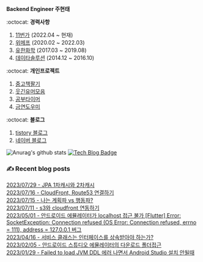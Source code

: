 
**Backend Engineer 주현태**

:octocat: **경력사항**

1. [11번가](https://11st.co.kr/) (2022.04 ~ 현재)  
2. [위메프](http://www.wemakeprice.com) (2020.02 ~ 2022.03)  
3. [유한화학](http://www.yuhanchem.co.kr) (2017.03 ~ 2019.08)  
4. [데이타솔루션](http://www.datasolution.kr/) (2014.12 ~ 2016.10)    

:octocat: **개인프로젝트**

1. [중고책팔기](https://play.google.com/store/apps/details?id=com.copocalypse.bookseller)
2. [웃긴유머모음](https://play.google.com/store/apps/details?id=com.copocalypse.humorcrCrawlingWeb)
3. [공부타이머](https://play.google.com/store/apps/details?id=com.tistory.mythinkwrite.studytimer)
4. [금연도우미](https://play.google.com/store/apps/details?id=com.tistory.honeyinfo7.stopsmoking)

:octocat: **블로그**
1. [tistory 블로그](https://honeyinfo7.tistory.com/)
2. [네이버 블로그](https://blog.naver.com/jabel123)

![Anurag's github stats](https://github-readme-stats.vercel.app/api?username=jabel123&show_icons=true&theme=radical)
[![Tech Blog Badge](http://img.shields.io/badge/-Tech%20blog-black?style=flat-square&logo=github&link=https://honeyinfo7.tistory.com/)](https://honeyinfo7.tistory.com/)  


### ✍ Recent blog posts 
[2023/07/29 - JPA 1차캐시와 2차캐시](https://honeyinfo7.tistory.com/341) <br/>
[2023/07/16 - CloudFront, Route53 연결하기](https://honeyinfo7.tistory.com/340) <br/>
[2023/07/15 - 나는 계획파 vs 행동파?](https://honeyinfo7.tistory.com/339) <br/>
[2023/07/11 - s3와 cloudfront 연동하기](https://honeyinfo7.tistory.com/338) <br/>
[2023/05/01 - 안드로이드 에뮬레이터가 localhost 접근 불가 [Flutter] Error: SocketException: Connection refused (OS Error: Connection refused, errno = 111), address = 127.0.0.1 버그](https://honeyinfo7.tistory.com/337) <br/>
[2023/04/16 - 서비스 클래스는 인터페이스를 상속받아야 하는가?](https://honeyinfo7.tistory.com/336) <br/>
[2023/02/05 - 안드로이드 스튜디오 에뮬레이터의 다운로드 폴더접근](https://honeyinfo7.tistory.com/335) <br/>
[2023/01/29 - Failed to load JVM DDL 에러 나면서 Android Studio 설치 안될때](https://honeyinfo7.tistory.com/334) <br/>
